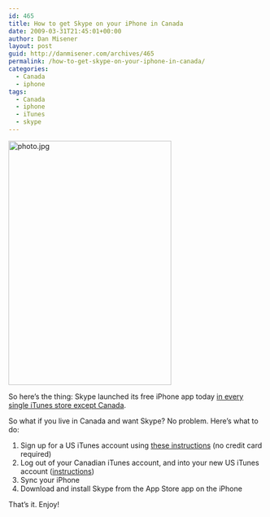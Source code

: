 ```yaml
---
id: 465
title: How to get Skype on your iPhone in Canada
date: 2009-03-31T21:45:01+00:00
author: Dan Misener
layout: post
guid: http://danmisener.com/archives/465
permalink: /how-to-get-skype-on-your-iphone-in-canada/
categories:
  - Canada
  - iphone
tags:
  - Canada
  - iphone
  - iTunes
  - skype
---
```

[<img src="http://farm4.static.flickr.com/3556/3403523400_85cc33016b_o.jpg" width="320" height="480" alt="photo.jpg" />](http://www.flickr.com/photos/danmisener/3403523400/ "photo.jpg by Dan Misener, on Flickr")

So here&#8217;s the thing: Skype launched its free iPhone app today [in every single iTunes store except Canada](http://www.cbc.ca/technology/story/2009/03/30/skype-iphone.html).

So what if you live in Canada and want Skype? No problem. Here&#8217;s what to do:

  1. Sign up for a US iTunes account using [these instructions](http://techwiredau.com/2008/09/grab-a-free-itunes-account-for-any-country/) (no credit card required)
  2. Log out of your Canadian iTunes account, and into your new US iTunes account ([instructions](http://support.apple.com/kb/HT1311))
  3. Sync your iPhone
  4. Download and install Skype from the App Store app on the iPhone

That&#8217;s it. Enjoy!